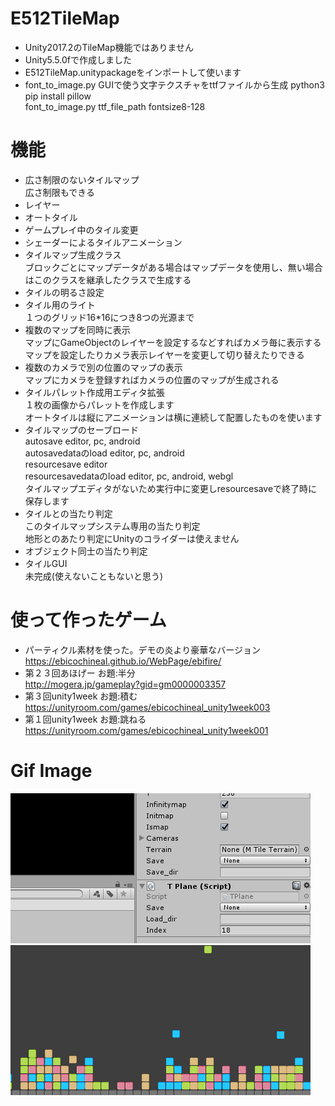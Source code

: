# E512TileMap
- Unity2017.2のTileMap機能ではありません
- Unity5.5.0fで作成しました
- E512TileMap.unitypackageをインポートして使います
- font_to_image.py GUIで使う文字テクスチャをttfファイルから生成 python3  
pip install pillow  
font_to_image.py ttf_file_path fontsize8-128  

# 機能
- 広さ制限のないタイルマップ  
広さ制限もできる  
- レイヤー  
- オートタイル  
- ゲームプレイ中のタイル変更  
- シェーダーによるタイルアニメーション  
- タイルマップ生成クラス  
ブロックごとにマップデータがある場合はマップデータを使用し、無い場合はこのクラスを継承したクラスで生成する  
- タイルの明るさ設定  
- タイル用のライト  
１つのグリッド16*16につき8つの光源まで  
- 複数のマップを同時に表示  
マップにGameObjectのレイヤーを設定するなどすればカメラ毎に表示するマップを設定したりカメラ表示レイヤーを変更して切り替えたりできる  
- 複数のカメラで別の位置のマップの表示  
マップにカメラを登録すればカメラの位置のマップが生成される  
- タイルパレット作成用エディタ拡張  
１枚の画像からパレットを作成します  
オートタイルは縦にアニメーションは横に連続して配置したものを使います  
- タイルマップのセーブロード  
autosave editor, pc, android  
autosavedataのload editor, pc, android  
resourcesave editor  
resourcesavedataのload editor, pc, android, webgl  
タイルマップエディタがないため実行中に変更しresourcesaveで終了時に保存します  
- タイルとの当たり判定  
このタイルマップシステム専用の当たり判定  
地形とのあたり判定にUnityのコライダーは使えません  
- オブジェクト同士の当たり判定  
- タイルGUI  
未完成(使えないこともないと思う)
  
# 使って作ったゲーム
- パーティクル素材を使った。デモの炎より豪華なバージョン
https://ebicochineal.github.io/WebPage/ebifire/
- 第２３回あほげー お題:半分  
http://mogera.jp/gameplay?gid=gm0000003357
- 第３回unity1week お題:積む  
https://unityroom.com/games/ebicochineal_unity1week003
- 第１回unity1week お題:跳ねる  
https://unityroom.com/games/ebicochineal_unity1week001

# Gif Image
![Gif](https://raw.githubusercontent.com/ebicochineal/Images/master/0.gif)
![Gif](https://raw.githubusercontent.com/ebicochineal/Images/master/12345.gif)